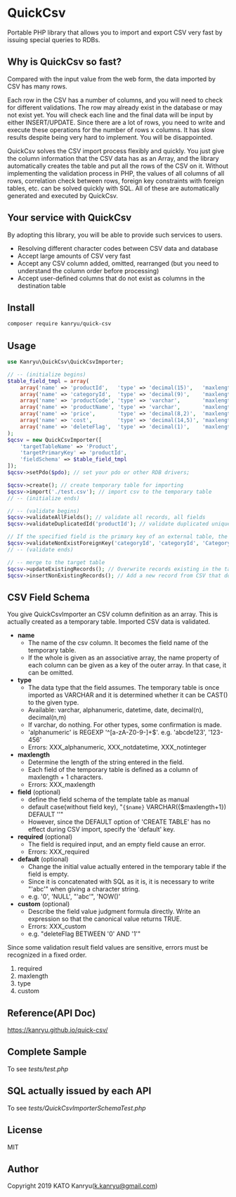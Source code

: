 # QuickCsv
Portable PHP library that allows you to import and export CSV very fast by issuing special queries to RDBs.

## Why is QuickCsv so fast?
Compared with the input value from the web form, the data imported by CSV has many rows.

Each row in the CSV has a number of columns, and you will need to check for different validations. The row may already exist in the database or may not exist yet. You will check each line and the final data will be input by either INSERT/UPDATE. Since there are a lot of rows, you need to write and execute these operations for the number of rows x columns. It has slow results despite being very hard to implement. You will be disappointed.

QuickCsv solves the CSV import process flexibly and quickly. You just give the column information that the CSV data has as an Array, and the library automatically creates the table and put all the rows of the CSV on it. Without implementing the validation process in PHP, the values of all columns of all rows, correlation check between rows, foreign key constraints with foreign tables, etc. can be solved quickly with SQL. All of these are automatically generated and executed by QuickCsv.

## Your service with QuickCsv

By adopting this library, you will be able to provide such services to users.

- Resolving different character codes between CSV data and database
- Accept large amounts of CSV very fast
- Accept any CSV column added, omitted, rearranged (but you need to understand the column order before processing)
- Accept user-defined columns that do not exist as columns in the destination table

## Install

```bash
composer require kanryu/quick-csv
```

## Usage

```php
use Kanryu\QuickCsv\QuickCsvImporter;

// -- (initialize begins)
$table_field_tmpl = array(
	array('name' => 'productId',   'type' => 'decimal(15)',   'maxlength' => 15,   ), 
	array('name' => 'categoryId',  'type' => 'decimal(9)',    'maxlength' => 9,    'required' => true),
	array('name' => 'productCode', 'type' => 'varchar',       'maxlength' => 20,   ),
	array('name' => 'productName', 'type' => 'varchar',       'maxlength' => 40,   'required' => true),
	array('name' => 'price',       'type' => 'decimal(8,2)',  'maxlength' => 8,    'required' => true),
	array('name' => 'cost',        'type' => 'decimal(14,5)', 'maxlength' => 14,   'default' => "NULL"),
	array('name' => 'deleteFlag',  'type' => 'decimal(1)',    'maxlength' => 1,    'default' => "'0'", 'custom' => "deleteFlag BETWEEN '0' AND '1'"),
);
$qcsv = new QuickCsvImporter([
    'targetTableName' => 'Product', 
    'targetPrimaryKey' => 'productId', 
    'fieldSchema' => $table_field_tmpl
]);
$qcsv->setPdo($pdo); // set your pdo or other RDB drivers;

$qcsv->create(); // create temporary table for importing
$qcsv->import('./test.csv'); // import csv to the temporary table
// -- (initialize ends)

// -- (validate begins)
$qcsv->validateAllFields(); // validate all records, all fields
$qcsv->validateDuplicatedId('productId'); // validate duplicated uniqued field

// If the specified field is the primary key of an external table, the key must exist in the external table.
$qcsv->validateNonExistForeignKey('categoryId', 'categoryId', 'Category', 'deleteFlag = 0');
// -- (validate ends)

// -- merge to the target table
$qcsv->updateExistingRecords(); // Overwrite records existing in the target table with CSV
$qcsv->insertNonExistingRecords(); // Add a new record from CSV that does not exist in the target table
```

## CSV Field Schema
You give QuickCsvImporter an CSV column definition as an array. This is actually created as a temporary table. Imported CSV data is validated.

- **name**
  - The name of the csv column. It becomes the field name of the temporary table.
  - If the whole is given as an associative array, the name property of each column can be given as a key of the outer array. In that case, it can be omitted.
- **type**
  - The data type that the field assumes. The temporary table is once imported as VARCHAR and it is determined whether it can be CAST() to the given type.
  - Available: varchar, alphanumeric, datetime, date, decimal(n), decimal(n,m)
  - If varchar, do nothing. For other types, some confirmation is made.
  - 'alphanumeric' is REGEXP '^[a-zA-Z0-9\-]+$'. e.g. 'abcde123', '123-456'
  - Errors: XXX_alphanumeric, XXX_notdatetime, XXX_notinteger
- **maxlength**
  - Determine the length of the string entered in the field.
  - Each field of the temporary table is defined as a column of maxlength + 1 characters.
  - Errors: XXX_maxlength
- **field** (optional)
  - define the field schema of the template table as manual
  - default case(without field key), "`{$name}` VARCHAR({$maxlength+1}) DEFAULT ''"
  - However, since the DEFAULT option of 'CREATE TABLE' has no effect during CSV import, specify the 'default' key.
- **required** (optional)
  - The field is required input, and an empty field cause an error.
  - Errors: XXX_required
- **default** (optional)
  - Change the initial value actually entered in the temporary table if the field is empty.
  - Since it is concatenated with SQL as it is, it is necessary to write "'abc'" when giving a character string.
  - e.g. '0', 'NULL', "'abc'", 'NOW()' 
- **custom** (optional)
  - Describe the field value judgment formula directly. Write an expression so that the canonical value returns TRUE.
  - Errors: XXX_custom
  - e.g. "deleteFlag BETWEEN '0' AND '1'"

Since some validation result field values are sensitive, errors must be recognized in a fixed order.

1. required
2. maxlength
3. type
4. custom


## Reference(API Doc)
https://kanryu.github.io/quick-csv/

## Complete Sample
To see *tests/test.php*

## SQL actually issued by each API
To see *tests/QuickCsvImporterSchemaTest.php*

## License

MIT

## Author

Copyright 2019 KATO Kanryu(k.kanryu@gmail.com)
